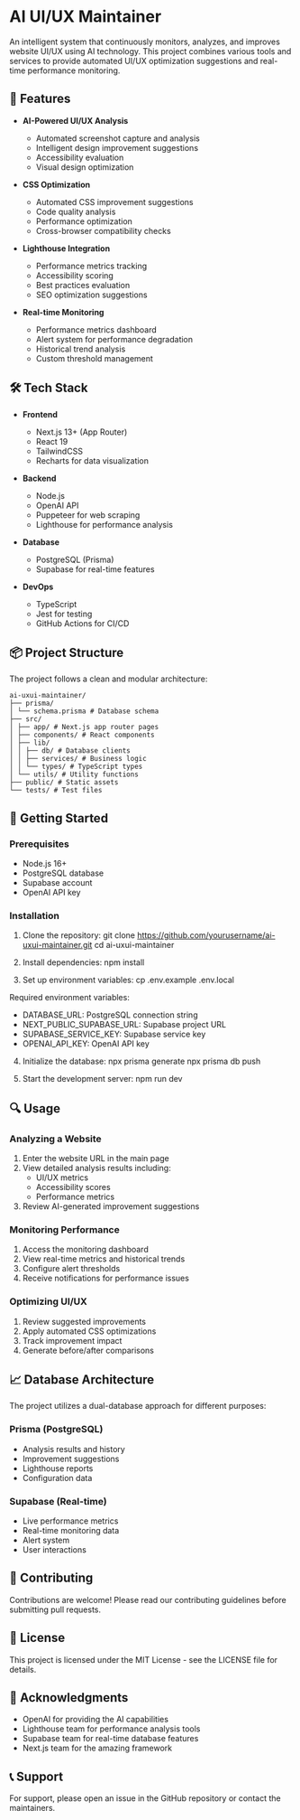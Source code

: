 # AI UI/UX Maintainer

An intelligent system that continuously monitors, analyzes, and improves website UI/UX using AI technology. This project combines various tools and services to provide automated UI/UX optimization suggestions and real-time performance monitoring.

## 🚀 Features

- **AI-Powered UI/UX Analysis**

  - Automated screenshot capture and analysis
  - Intelligent design improvement suggestions
  - Accessibility evaluation
  - Visual design optimization

- **CSS Optimization**

  - Automated CSS improvement suggestions
  - Code quality analysis
  - Performance optimization
  - Cross-browser compatibility checks

- **Lighthouse Integration**

  - Performance metrics tracking
  - Accessibility scoring
  - Best practices evaluation
  - SEO optimization suggestions

- **Real-time Monitoring**
  - Performance metrics dashboard
  - Alert system for performance degradation
  - Historical trend analysis
  - Custom threshold management

## 🛠 Tech Stack

- **Frontend**

  - Next.js 13+ (App Router)
  - React 19
  - TailwindCSS
  - Recharts for data visualization

- **Backend**

  - Node.js
  - OpenAI API
  - Puppeteer for web scraping
  - Lighthouse for performance analysis

- **Database**

  - PostgreSQL (Prisma)
  - Supabase for real-time features

- **DevOps**
  - TypeScript
  - Jest for testing
  - GitHub Actions for CI/CD

## 📦 Project Structure

The project follows a clean and modular architecture:

```
ai-uxui-maintainer/
├── prisma/
│ └── schema.prisma # Database schema
├── src/
│ ├── app/ # Next.js app router pages
│ ├── components/ # React components
│ ├── lib/
│ │ ├── db/ # Database clients
│ │ ├── services/ # Business logic
│ │ └── types/ # TypeScript types
│ └── utils/ # Utility functions
├── public/ # Static assets
└── tests/ # Test files
```

## 🚀 Getting Started

### Prerequisites

- Node.js 16+
- PostgreSQL database
- Supabase account
- OpenAI API key

### Installation

1. Clone the repository:
   git clone https://github.com/yourusername/ai-uxui-maintainer.git
   cd ai-uxui-maintainer

2. Install dependencies:
   npm install

3. Set up environment variables:
   cp .env.example .env.local

Required environment variables:

- DATABASE_URL: PostgreSQL connection string
- NEXT_PUBLIC_SUPABASE_URL: Supabase project URL
- SUPABASE_SERVICE_KEY: Supabase service key
- OPENAI_API_KEY: OpenAI API key

4. Initialize the database:
   npx prisma generate
   npx prisma db push

5. Start the development server:
   npm run dev

## 🔍 Usage

### Analyzing a Website

1. Enter the website URL in the main page
2. View detailed analysis results including:
   - UI/UX metrics
   - Accessibility scores
   - Performance metrics
3. Review AI-generated improvement suggestions

### Monitoring Performance

1. Access the monitoring dashboard
2. View real-time metrics and historical trends
3. Configure alert thresholds
4. Receive notifications for performance issues

### Optimizing UI/UX

1. Review suggested improvements
2. Apply automated CSS optimizations
3. Track improvement impact
4. Generate before/after comparisons

## 📈 Database Architecture

The project utilizes a dual-database approach for different purposes:

### Prisma (PostgreSQL)

- Analysis results and history
- Improvement suggestions
- Lighthouse reports
- Configuration data

### Supabase (Real-time)

- Live performance metrics
- Real-time monitoring data
- Alert system
- User interactions

## 🤝 Contributing

Contributions are welcome! Please read our contributing guidelines before submitting pull requests.

## 📝 License

This project is licensed under the MIT License - see the LICENSE file for details.

## 🙏 Acknowledgments

- OpenAI for providing the AI capabilities
- Lighthouse team for performance analysis tools
- Supabase team for real-time database features
- Next.js team for the amazing framework

## 📞 Support

For support, please open an issue in the GitHub repository or contact the maintainers.
